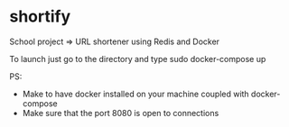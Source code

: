# shortify
School project => URL shortener using Redis and Docker

To launch just go to the directory and type sudo docker-compose up

PS:
  - Make to have docker installed on your machine coupled with docker-compose
  - Make sure that the port 8080 is open to connections
